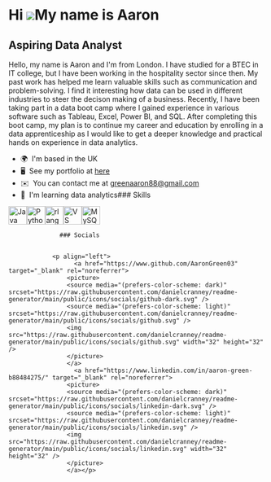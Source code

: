 Hi ![](https://user-images.githubusercontent.com/18350557/176309783-0785949b-9127-417c-8b55-ab5a4333674e.gif)My name is Aaron
=============================================================================================================================

Aspiring Data Analyst
---------------------

Hello, my name is Aaron and I'm from London. I have studied for a BTEC in IT college, but I have been working in the hospitality sector since then. My past work has helped me learn valuable skills such as communication and problem-solving. I find it interesting how data can be used in different industries to steer the decison making of a business. Recently, I have been taking part in a data boot camp where I gained experience in various software such as Tableau, Excel, Power BI, and SQL. After completing this boot camp, my plan is to continue my career and education by enrolling in a data apprenticeship as I would like to get a deeper knowledge and practical hands on experience in data analytics.

*   🌍  I'm based in the UK
*   🖥️  See my portfolio at [here](http://google.com)
*   ✉️  You can contact me at [greenaaron88@gmail.com](https://www.linkedin.com/in/aaron-green-b88484275/)
*   🧠  I'm learning data analytics### Skills 
<p align="left">
<a href="https://www.oracle.com/java/" target="_blank" rel="noreferrer"><img src="https://raw.githubusercontent.com/danielcranney/readme-generator/main/public/icons/skills/java-colored.svg" width="36" height="36" alt="Java" /></a><a href="https://www.python.org/" target="_blank" rel="noreferrer"><img src="https://raw.githubusercontent.com/danielcranney/readme-generator/main/public/icons/skills/python-colored.svg" width="36" height="36" alt="Python" /></a><a href="https://www.r-project.org/" target="_blank" rel="noreferrer"><img src="https://raw.githubusercontent.com/danielcranney/readme-generator/main/public/icons/skills/rlang-colored.svg" width="36" height="36" alt="rlang" /></a><a href="https://code.visualstudio.com/" target="_blank" rel="noreferrer"><img src="https://raw.githubusercontent.com/danielcranney/readme-generator/main/public/icons/skills/visualstudiocode.svg" width="36" height="36" alt="VS Code" /></a><a href="https://www.mysql.com/" target="_blank" rel="noreferrer"><img src="https://raw.githubusercontent.com/danielcranney/readme-generator/main/public/icons/skills/mysql-colored.svg" width="36" height="36" alt="MySQL" /></a>
                    </p>
                    
                  ### Socials
                  
                  
                <p align="left">
                      <a href="https://www.github.com/AaronGreen03" target="_blank" rel="noreferrer">
                    <picture>
                    <source media="(prefers-color-scheme: dark)" srcset="https://raw.githubusercontent.com/danielcranney/readme-generator/main/public/icons/socials/github-dark.svg" />
                    <source media="(prefers-color-scheme: light)" srcset="https://raw.githubusercontent.com/danielcranney/readme-generator/main/public/icons/socials/github.svg" />
                    <img src="https://raw.githubusercontent.com/danielcranney/readme-generator/main/public/icons/socials/github.svg" width="32" height="32" />
                    </picture>
                    </a>
                      <a href="https://www.linkedin.com/in/aaron-green-b88484275/" target="_blank" rel="noreferrer">
                    <picture>
                    <source media="(prefers-color-scheme: dark)" srcset="https://raw.githubusercontent.com/danielcranney/readme-generator/main/public/icons/socials/linkedin-dark.svg" />
                    <source media="(prefers-color-scheme: light)" srcset="https://raw.githubusercontent.com/danielcranney/readme-generator/main/public/icons/socials/linkedin.svg" />
                    <img src="https://raw.githubusercontent.com/danielcranney/readme-generator/main/public/icons/socials/linkedin.svg" width="32" height="32" />
                    </picture>
                    </a></p>
